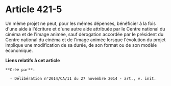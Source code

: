 # Article 421-5

Un même projet ne peut, pour les mêmes dépenses, bénéficier à la fois d'une aide à l'écriture et d'une autre aide attribuée
par le Centre national du cinéma et de l'image animée, sauf dérogation accordée par le président du Centre national du cinéma
et de l'image animée lorsque l'évolution du projet implique une modification de sa durée, de son format ou de son modèle
économique.

**Liens relatifs à cet article**

	**Créé par**:

	  - Délibération n°2014/CA/11 du 27 novembre 2014 - art., v. init.
